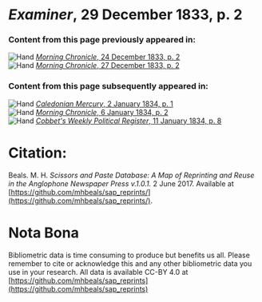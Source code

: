 # *Examiner*, 29 December 1833, p. 2  
  
### Content from this page previously appeared in:  
![Hand](http://scissorsandpaste.net/wp-content/uploads/2017/06/smallhandpointer.png) [*Morning Chronicle*, 24 December 1833, p. 2](https://mhbeals.github.io/sap_html/Morning-Chronicle/Morning-Chronicle-24-December-1833-p-2)  
![Hand](http://scissorsandpaste.net/wp-content/uploads/2017/06/smallhandpointer.png) [*Morning Chronicle*, 27 December 1833, p. 2](https://mhbeals.github.io/sap_html/Morning-Chronicle/Morning-Chronicle-27-December-1833-p-2)  
  
### Content from this page subsequently appeared in:  
![Hand](http://scissorsandpaste.net/wp-content/uploads/2017/06/smallhandpointer.png) [*Caledonian Mercury*, 2 January 1834, p. 1](https://mhbeals.github.io/sap_html/Caledonian-Mercury/Caledonian-Mercury-2-January-1834-p-1)  
![Hand](http://scissorsandpaste.net/wp-content/uploads/2017/06/smallhandpointer.png) [*Morning Chronicle*, 6 January 1834, p. 2](https://mhbeals.github.io/sap_html/Morning-Chronicle/Morning-Chronicle-6-January-1834-p-2)  
![Hand](http://scissorsandpaste.net/wp-content/uploads/2017/06/smallhandpointer.png) [*Cobbet's Weekly Political Register*, 11 January 1834, p. 8](https://mhbeals.github.io/sap_html/Cobbet's-Weekly-Political-Register/Cobbet's-Weekly-Political-Register-11-January-1834-p-8)  


# Citation: 

Beals. M. H. *Scissors and Paste Database: A Map of Reprinting and Reuse in the Anglophone Newspaper Press v.1.0.1.* 2 June 2017. Available at [https://github.com/mhbeals/sap_reprints/](https://github.com/mhbeals/sap_reprints/). 

# Nota Bona

Bibliometric data is time consuming to produce but benefits us all. Please remember to cite or acknowledge this and any other bibliometric data you use in your research. All data is available CC-BY 4.0 at [https://github.com/mhbeals/sap_reprints](https://github.com/mhbeals/sap_reprints)